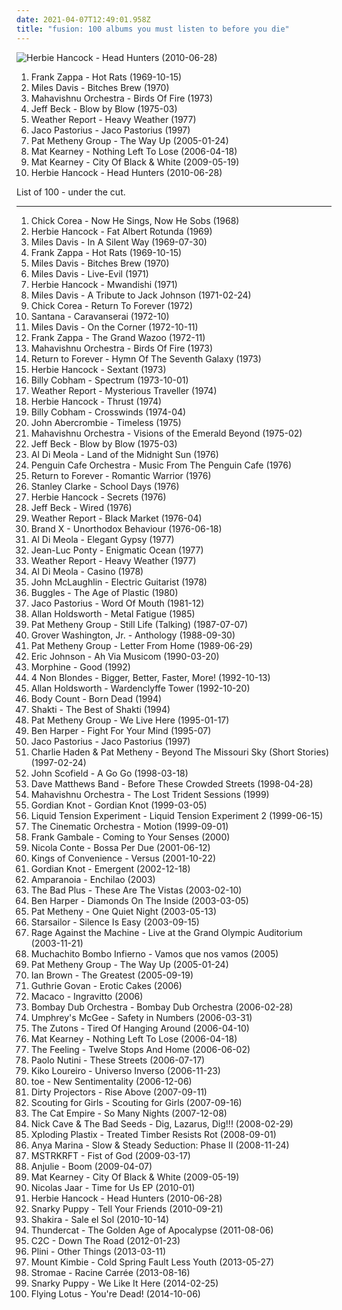 ```yaml
---
date: 2021-04-07T12:49:01.958Z
title: "fusion: 100 albums you must listen to before you die"
---
```

![Herbie Hancock - Head Hunters (2010-06-28)](http://coverartarchive.org/release/60da23e0-59ce-4c0b-8a4a-fd4d11e5ef3a/6729850517-500.jpg "Herbie Hancock - Head Hunters (2010-06-28)")
<ol class="albums">
<li data-cover="http://coverartarchive.org/release/bd527306-0dd8-4d99-93c4-4267ff649776/4430294983-500.jpg" data-tags="progressive rock" role="button">Frank Zappa - Hot Rats (1969-10-15)</li>
<li data-cover="http://coverartarchive.org/release/b7cf6ab3-1fab-45cd-97a2-8e684ffcada1/1895278823-500.jpg" data-tags="jazz, jazz fusion" role="button">Miles Davis - Bitches Brew (1970)</li>
<li data-cover="https://img.discogs.com/UFh87Uai_ujOf6UQQ7uuv-_0DQY=/fit-in/450x472/filters:strip_icc():format(jpeg):mode_rgb():quality(90)/discogs-images/R-2531955-1292167778.jpeg.jpg" data-tags="fusion, jazz fusion, progressive rock" role="button">Mahavishnu Orchestra - Birds Of Fire (1973)</li>
<li data-cover="https://img.discogs.com/F_PpNjjNEZPo3pSL97LApvoxhJU=/fit-in/600x590/filters:strip_icc():format(jpeg):mode_rgb():quality(90)/discogs-images/R-7016529-1572163829-8011.jpeg.jpg" data-tags="fusion" role="button">Jeff Beck - Blow by Blow (1975-03)</li>
<li data-cover="http://coverartarchive.org/release/8b5c22c6-f712-489e-9a1d-6cb235cb7c50/21859761852-500.jpg" data-tags="jazz, fusion, jazz fusion" role="button">Weather Report - Heavy Weather (1977)</li>
<li data-cover="https://via.placeholder.com/450" data-tags="jazz, bass, fusion" role="button">Jaco Pastorius - Jaco Pastorius (1997)</li>
<li data-cover="https://img.discogs.com/Df7dnfSlhEvSP1C1Tn7CaTRj33Y=/fit-in/600x596/filters:strip_icc():format(jpeg):mode_rgb():quality(90)/discogs-images/R-12940332-1544971330-8500.jpeg.jpg" data-tags="jazz, fusion" role="button">Pat Metheny Group - The Way Up (2005-01-24)</li>
<li data-cover="https://img.discogs.com/ihYWSmPw0AwWWyMFFIaHYTuzsU8=/fit-in/220x219/filters:strip_icc():format(jpeg):mode_rgb():quality(90)/discogs-images/R-2116301-1439610592-2602.jpeg.jpg" data-tags="mat kearney" role="button">Mat Kearney - Nothing Left To Lose (2006-04-18)</li>
<li data-cover="https://img.discogs.com/WpcLlPnfaVQmpGjEeIBvw92-Du8=/fit-in/320x320/filters:strip_icc():format(jpeg):mode_rgb():quality(90)/discogs-images/R-4198889-1358372989-7472.jpeg.jpg" data-tags="fusion, modern rock" role="button">Mat Kearney - City Of Black & White (2009-05-19)</li>
<li data-cover="http://coverartarchive.org/release/60da23e0-59ce-4c0b-8a4a-fd4d11e5ef3a/6729850517-500.jpg" data-tags="jazz, funk" role="button">Herbie Hancock - Head Hunters (2010-06-28)</li>
</ol>
List of 100 - under the cut.
<!-- more -->

_________________

<ol class="albums">
<li data-cover="https://via.placeholder.com/450" data-tags="jazz" role="button">
Chick Corea - Now He Sings, Now He Sobs (1968)
</li>
<li data-cover="http://coverartarchive.org/release/838bb52b-9b1a-4735-ac95-16f309920292/6312019934-500.jpg" data-tags="jazz, fusion" role="button">
Herbie Hancock - Fat Albert Rotunda (1969)
</li>
<li data-cover="http://coverartarchive.org/release/47873c43-4337-4d3b-9bf2-959f85a7cec1/23109799066-500.jpg" data-tags="jazz" role="button">
Miles Davis - In A Silent Way (1969-07-30)
</li>
<li data-cover="http://coverartarchive.org/release/bd527306-0dd8-4d99-93c4-4267ff649776/4430294983-500.jpg" data-tags="progressive rock" role="button">
Frank Zappa - Hot Rats (1969-10-15)
</li>
<li data-cover="http://coverartarchive.org/release/b7cf6ab3-1fab-45cd-97a2-8e684ffcada1/1895278823-500.jpg" data-tags="jazz, jazz fusion" role="button">
Miles Davis - Bitches Brew (1970)
</li>
<li data-cover="http://coverartarchive.org/release/6094ef50-3a9d-39dd-a663-381e8952fc48/13486622313-500.jpg" data-tags="jazz, fusion, jazz fusion" role="button">
Miles Davis - Live-Evil (1971)
</li>
<li data-cover="http://coverartarchive.org/release/901a3877-a0ed-44bb-a3d4-87fcded5cf9e/14741915528-500.jpg" data-tags="jazz, instrumental, 70s, fusion, jazz-funk, jazz fusion" role="button">
Herbie Hancock - Mwandishi (1971)
</li>
<li data-cover="http://coverartarchive.org/release/dca1aa63-ae18-3698-b7d7-72b3fb586af3/25848951329-500.jpg" data-tags="fusion, jazz" role="button">
Miles Davis - A Tribute to Jack Johnson (1971-02-24)
</li>
<li data-cover="http://coverartarchive.org/release/0a779a9f-c0ad-3661-880f-b4277365738e/4327744677-500.jpg" data-tags="jazz, jazz fusion" role="button">
Chick Corea - Return To Forever (1972)
</li>
<li data-cover="http://coverartarchive.org/release/bc427956-a0bb-3d40-b0db-a6639f173bd0/7461428152-500.jpg" data-tags="rock, classic rock, 70s, fusion" role="button">
Santana - Caravanserai (1972-10)
</li>
<li data-cover="http://coverartarchive.org/release/4a10b3a4-4c2d-37f7-8eb5-472ea6bfff2d/15959429311-500.jpg" data-tags="fusion, jazz, funk" role="button">
Miles Davis - On the Corner (1972-10-11)
</li>
<li data-cover="http://coverartarchive.org/release/15ba2534-0275-4833-b23b-255aabdd6868/2441400256-500.jpg" data-tags="jazz fusion, jazz rock, experimental" role="button">
Frank Zappa - The Grand Wazoo (1972-11)
</li>
<li data-cover="https://img.discogs.com/UFh87Uai_ujOf6UQQ7uuv-_0DQY=/fit-in/450x472/filters:strip_icc():format(jpeg):mode_rgb():quality(90)/discogs-images/R-2531955-1292167778.jpeg.jpg" data-tags="fusion, jazz fusion, progressive rock" role="button">
Mahavishnu Orchestra - Birds Of Fire (1973)
</li>
<li data-cover="http://coverartarchive.org/release/50a74406-faad-47f9-a4b1-3926d8b8bcc8/14735233443-500.jpg" data-tags="jazz fusion, jazz, fusion" role="button">
Return to Forever - Hymn Of The Seventh Galaxy (1973)
</li>
<li data-cover="http://coverartarchive.org/release/9aa38b48-7160-30a6-877c-2da7f53f3d3f/15612031939-500.jpg" data-tags="jazz, fusion" role="button">
Herbie Hancock - Sextant (1973)
</li>
<li data-cover="https://img.discogs.com/Qb7Yy2NFaTqIwqDxfCV2o-Z-zVc=/fit-in/300x300/filters:strip_icc():format(jpeg):mode_rgb():quality(90)/discogs-images/R-6602833-1422894843-6069.jpeg.jpg" data-tags="fusion, jazz fusion, jazz rock" role="button">
Billy Cobham - Spectrum (1973-10-01)
</li>
<li data-cover="http://coverartarchive.org/release/b0b34788-2fb3-4a91-82ad-ab8cd002cd63/914997279-500.jpg" data-tags="fusion" role="button">
Weather Report - Mysterious Traveller (1974)
</li>
<li data-cover="http://coverartarchive.org/release/c5caeea7-7b96-39ef-8306-032f1f4776f1/8728957198-500.jpg" data-tags="jazz funk, instrumental, funk, jazz fusion" role="button">
Herbie Hancock - Thrust (1974)
</li>
<li data-cover="https://img.discogs.com/vBuq0MClyik2arZCD_eUHLLWGjQ=/fit-in/600x540/filters:strip_icc():format(jpeg):mode_rgb():quality(90)/discogs-images/R-1057386-1250967544.jpeg.jpg" data-tags="fusion" role="button">
Billy Cobham - Crosswinds (1974-04)
</li>
<li data-cover="http://coverartarchive.org/release/a73de6b8-5231-3627-9a36-582c9e174c9d/13348358916-500.jpg" data-tags="jazz, fusion" role="button">
John Abercrombie - Timeless (1975)
</li>
<li data-cover="http://coverartarchive.org/release/353cdc26-f8f5-3ef4-b103-f8b5d3686c2d/11790305680-500.jpg" data-tags="fusion, jazz fusion" role="button">
Mahavishnu Orchestra - Visions of the Emerald Beyond (1975-02)
</li>
<li data-cover="https://img.discogs.com/F_PpNjjNEZPo3pSL97LApvoxhJU=/fit-in/600x590/filters:strip_icc():format(jpeg):mode_rgb():quality(90)/discogs-images/R-7016529-1572163829-8011.jpeg.jpg" data-tags="fusion" role="button">
Jeff Beck - Blow by Blow (1975-03)
</li>
<li data-cover="http://coverartarchive.org/release/2130badd-2c36-4061-b03e-66127118a7dc/5191736117-500.jpg" data-tags="fusion, jazz fusion" role="button">
Al Di Meola - Land of the Midnight Sun (1976)
</li>
<li data-cover="http://coverartarchive.org/release/58484da2-44b0-3e58-b91d-9a3a5de90afa/20137032991-500.jpg" data-tags="jazz, instrumental, progressive rock, prog, acoustic, fusion, contemporary classical, humour, minimalist, fabulous, marianne velvart, jrcrichardson, duncan parsons, jrc richardson, marc catley, paleys watch" role="button">
Penguin Cafe Orchestra - Music From The Penguin Cafe (1976)
</li>
<li data-cover="http://coverartarchive.org/release/87a1d771-e4b9-4c90-8c8b-f4a3e15187fd/3987903596-500.jpg" data-tags="jazz fusion, fusion" role="button">
Return to Forever - Romantic Warrior (1976)
</li>
<li data-cover="https://img.discogs.com/tSGbJ9esxokOZOQORPKleBNGOjo=/fit-in/320x320/filters:strip_icc():format(jpeg):mode_rgb():quality(90)/discogs-images/R-3638369-1338386921-8466.jpeg.jpg" data-tags="jazz fusion, jazz, bass" role="button">
Stanley Clarke - School Days (1976)
</li>
<li data-cover="http://coverartarchive.org/release/9cd9b7b6-8e41-46c1-b80a-6fdd0ce2741e/23005651863-500.jpg" data-tags="jazz, fusion, funk" role="button">
Herbie Hancock - Secrets (1976)
</li>
<li data-cover="http://coverartarchive.org/release/07860c3a-f7cd-3959-a40b-c79df58144db/15456423723-500.jpg" data-tags="fusion, instrumental" role="button">
Jeff Beck - Wired (1976)
</li>
<li data-cover="https://img.discogs.com/Lqi0FlOkjCdBSpOBQlXqURgU1oI=/fit-in/500x500/filters:strip_icc():format(jpeg):mode_rgb():quality(90)/discogs-images/R-4939913-1380041719-7816.jpeg.jpg" data-tags="jazz, fusion" role="button">
Weather Report - Black Market (1976-04)
</li>
<li data-cover="http://coverartarchive.org/release/2f023bc1-1835-4199-8652-fe775dfa51d2/17372973548-500.jpg" data-tags="progressive rock, fusion, jazz fusion" role="button">
Brand X - Unorthodox Behaviour (1976-06-18)
</li>
<li data-cover="https://img.discogs.com/P08vvN0k9cAp_205aggHldYpfl8=/fit-in/600x616/filters:strip_icc():format(jpeg):mode_rgb():quality(90)/discogs-images/R-2622005-1536349971-1230.jpeg.jpg" data-tags="jazz fusion, jazz, fusion" role="button">
Al Di Meola - Elegant Gypsy (1977)
</li>
<li data-cover="http://coverartarchive.org/release/d48a935b-a73a-49ea-8847-43e471b8481b/2716299852-500.jpg" data-tags="fusion, jazz fusion" role="button">
Jean-Luc Ponty - Enigmatic Ocean (1977)
</li>
<li data-cover="http://coverartarchive.org/release/8b5c22c6-f712-489e-9a1d-6cb235cb7c50/21859761852-500.jpg" data-tags="jazz, fusion, jazz fusion" role="button">
Weather Report - Heavy Weather (1977)
</li>
<li data-cover="http://coverartarchive.org/release/a1dd2224-95f1-4928-9686-c7cdb8da5afa/5165285855-500.jpg" data-tags="fusion" role="button">
Al Di Meola - Casino (1978)
</li>
<li data-cover="https://img.discogs.com/Wd6Hp3tcXC-n9U2QSGcnALVsaLE=/fit-in/600x600/filters:strip_icc():format(jpeg):mode_rgb():quality(90)/discogs-images/R-2623868-1461839493-9152.jpeg.jpg" data-tags="fusion, jazz rock, jazz fusion" role="button">
John McLaughlin - Electric Guitarist (1978)
</li>
<li data-cover="http://coverartarchive.org/release/5345137c-dc6e-4d56-9bf8-19d270c27155/2823550916-500.jpg" data-tags="80s" role="button">
Buggles - The Age of Plastic (1980)
</li>
<li data-cover="https://img.discogs.com/OaBhyF2OLSeLs5MSZHxAWvIYDv0=/fit-in/500x467/filters:strip_icc():format(jpeg):mode_rgb():quality(90)/discogs-images/R-4425628-1378377735-3208.jpeg.jpg" data-tags="jazz, bass" role="button">
Jaco Pastorius - Word Of Mouth (1981-12)
</li>
<li data-cover="https://img.discogs.com/l11eJQX-Qbi88KDHpfGcME4wWUg=/fit-in/439x443/filters:strip_icc():format(jpeg):mode_rgb():quality(90)/discogs-images/R-3667906-1339584107-1206.jpeg.jpg" data-tags="fusion" role="button">
Allan Holdsworth - Metal Fatigue (1985)
</li>
<li data-cover="https://img.discogs.com/2_S53Z6Qr22T_X23q4Yktwddpb8=/fit-in/600x600/filters:strip_icc():format(jpeg):mode_rgb():quality(90)/discogs-images/R-1027221-1185876506.jpeg.jpg" data-tags="jazz" role="button">
Pat Metheny Group - Still Life (Talking) (1987-07-07)
</li>
<li data-cover="https://img.discogs.com/SSsqpsUCcZVTM-V2kW2cfqm69DY=/fit-in/600x596/filters:strip_icc():format(jpeg):mode_rgb():quality(90)/discogs-images/R-3896156-1348425536-7716.jpeg.jpg" data-tags="smooth jazz" role="button">
Grover Washington, Jr. - Anthology (1988-09-30)
</li>
<li data-cover="https://img.discogs.com/mMyb5NzdtxLw_lSRMe4C5SRQ-yo=/fit-in/300x300/filters:strip_icc():format(jpeg):mode_rgb():quality(90)/discogs-images/R-9725389-1485399125-6304.jpeg.jpg" data-tags="jazz, fusion" role="button">
Pat Metheny Group - Letter From Home (1989-06-29)
</li>
<li data-cover="https://img.discogs.com/1mENplx7WrPEdtH1yjQLVO47f1o=/fit-in/600x609/filters:strip_icc():format(jpeg):mode_rgb():quality(90)/discogs-images/R-5741976-1457531625-8181.mpo.jpg" data-tags="rock, instrumental rock, guitar virtuoso" role="button">
Eric Johnson - Ah Via Musicom (1990-03-20)
</li>
<li data-cover="https://img.discogs.com/ygbtWyhBA34L3aIc-x6JhsUggmY=/fit-in/600x600/filters:strip_icc():format(jpeg):mode_rgb():quality(90)/discogs-images/R-2753074-1509751324-7430.jpeg.jpg" data-tags="morphine, 90s, alternative, jazz rock" role="button">
Morphine - Good (1992)
</li>
<li data-cover="http://coverartarchive.org/release/802a9b0f-76f1-48b1-a386-453aa6760950/8528725183-500.jpg" data-tags="alternative rock, female vocalists, 90s, rock" role="button">
4 Non Blondes - Bigger, Better, Faster, More! (1992-10-13)
</li>
<li data-cover="http://coverartarchive.org/release/f0490e00-bf5f-45ce-b977-8e89dbb5d6b2/8120138180-500.jpg" data-tags="fusion" role="button">
Allan Holdsworth - Wardenclyffe Tower (1992-10-20)
</li>
<li data-cover="https://img.discogs.com/ztqkg4pUcJ_V6J_bdE48DL-IdK0=/fit-in/588x453/filters:strip_icc():format(jpeg):mode_rgb():quality(90)/discogs-images/R-418023-1396547872-2533.jpeg.jpg" data-tags="crossover" role="button">
Body Count - Born Dead (1994)
</li>
<li data-cover="http://coverartarchive.org/release/bdb42cd4-35ec-4281-88a3-9dedce1166ca/27562293297-500.jpg" data-tags="fusion, shakti, world music" role="button">
Shakti - The Best of Shakti (1994)
</li>
<li data-cover="https://img.discogs.com/ugb89qcUrAC5YRowmNMxe-ELmTg=/fit-in/600x900/filters:strip_icc():format(jpeg):mode_rgb():quality(90)/discogs-images/R-14119239-1568202041-7060.jpeg.jpg" data-tags="jazz, fusion" role="button">
Pat Metheny Group - We Live Here (1995-01-17)
</li>
<li data-cover="http://coverartarchive.org/release/ce04d4ed-9cda-4d1d-8304-33f143db0b6a/6375099104-500.jpg" data-tags="blues, rock, acoustic" role="button">
Ben Harper - Fight For Your Mind (1995-07)
</li>
<li data-cover="https://via.placeholder.com/450" data-tags="jazz, bass, fusion" role="button">
Jaco Pastorius - Jaco Pastorius (1997)
</li>
<li data-cover="https://via.placeholder.com/450" data-tags="jazz, jazz guitar" role="button">
Charlie Haden & Pat Metheny - Beyond The Missouri Sky (Short Stories) (1997-02-24)
</li>
<li data-cover="https://via.placeholder.com/450" data-tags="jazz" role="button">
John Scofield - A Go Go (1998-03-18)
</li>
<li data-cover="https://img.discogs.com/cfc9e7fd50d7c9c08931869b95f6849a01d0635d/images/spacer.gif" data-tags="rock, dave matthews band" role="button">
Dave Matthews Band - Before These Crowded Streets (1998-04-28)
</li>
<li data-cover="http://coverartarchive.org/release/88efcebc-90c1-3c9c-b34d-bd2b17c26280/5015064845-500.jpg" data-tags="fusion" role="button">
Mahavishnu Orchestra - The Lost Trident Sessions (1999)
</li>
<li data-cover="http://coverartarchive.org/release/9e3e8cc0-a184-419c-b69c-ef7763978be0/4825147818-500.jpg" data-tags="progressive rock, fusion, instrumental, progressive metal" role="button">
Gordian Knot - Gordian Knot (1999-03-05)
</li>
<li data-cover="http://coverartarchive.org/release/6c20d297-121e-47d0-aa3a-8f27c7a06553/1987152110-500.jpg" data-tags="progressive metal" role="button">
Liquid Tension Experiment - Liquid Tension Experiment 2 (1999-06-15)
</li>
<li data-cover="http://coverartarchive.org/release/a93421ab-50ba-3511-b0c4-1c2f1888cbd6/23414863063-500.jpg" data-tags="jazz, ninja tune, downtempo" role="button">
The Cinematic Orchestra - Motion (1999-09-01)
</li>
<li data-cover="https://img.discogs.com/ifVoE3tAkmpH_PoVPGBlOK1O0WA=/fit-in/591x597/filters:strip_icc():format(jpeg):mode_rgb():quality(90)/discogs-images/R-4674254-1371842100-2080.jpeg.jpg" data-tags="fusion" role="button">
Frank Gambale - Coming to Your Senses (2000)
</li>
<li data-cover="http://coverartarchive.org/release/96fe63e2-7ded-4b69-a79d-b7ff407dcd69/17622833440-500.jpg" data-tags="jazz, nu jazz, bossa nova" role="button">
Nicola Conte - Bossa Per Due (2001-06-12)
</li>
<li data-cover="http://coverartarchive.org/release/34d72fb7-f20c-4caa-98aa-178249a8dc95/3038759182-500.jpg" data-tags="indie pop" role="button">
Kings of Convenience - Versus (2001-10-22)
</li>
<li data-cover="http://coverartarchive.org/release/cdec96a7-8e7e-4a93-8415-fa607b0d0e25/19497152695-500.jpg" data-tags="instrumental, progressive metal, progressive rock" role="button">
Gordian Knot - Emergent (2002-12-18)
</li>
<li data-cover="https://img.discogs.com/rniixT0KyLXm7Y4H6bayTeVVRlc=/fit-in/350x350/filters:strip_icc():format(jpeg):mode_rgb():quality(90)/discogs-images/R-1918939-1281404573.jpeg.jpg" data-tags="spanish, fusion, latin, mestizo" role="button">
Amparanoia - Enchilao (2003)
</li>
<li data-cover="https://img.discogs.com/jXjGr0E0xoSAHMFgxlKNoa7ZHfQ=/fit-in/600x598/filters:strip_icc():format(jpeg):mode_rgb():quality(90)/discogs-images/R-2083211-1287229519.jpeg.jpg" data-tags="jazz" role="button">
The Bad Plus - These Are The Vistas (2003-02-10)
</li>
<li data-cover="http://coverartarchive.org/release/5e500047-978a-44d4-84ef-f714be4235ec/16071252194-500.jpg" data-tags="rock, soul, blues, ben harper" role="button">
Ben Harper - Diamonds On The Inside (2003-03-05)
</li>
<li data-cover="https://img.discogs.com/K_wFkVYGXXX23vuBQJ7vDfE4sdY=/fit-in/450x450/filters:strip_icc():format(jpeg):mode_rgb():quality(90)/discogs-images/R-3649068-1338825965-9999.jpeg.jpg" data-tags="jazz, pat metheny" role="button">
Pat Metheny - One Quiet Night (2003-05-13)
</li>
<li data-cover="https://img.discogs.com/jrWVzobDRoF5M8iFRO0_ha-z8PQ=/fit-in/600x592/filters:strip_icc():format(jpeg):mode_rgb():quality(90)/discogs-images/R-434193-1482085620-7376.jpeg.jpg" data-tags="britpop, indie rock" role="button">
Starsailor - Silence Is Easy (2003-09-15)
</li>
<li data-cover="http://coverartarchive.org/release/42607845-fe6a-45cc-af48-95f39c4f9ccb/27933622102-500.jpg" data-tags="live, rock" role="button">
Rage Against the Machine - Live at the Grand Olympic Auditorium (2003-11-21)
</li>
<li data-cover="http://coverartarchive.org/release/6b0c0780-d551-4378-9a60-1ede2a9ded6d/14269202127-500.jpg" data-tags="spanish, fusion" role="button">
Muchachito Bombo Infierno - Vamos que nos vamos (2005)
</li>
<li data-cover="https://img.discogs.com/Df7dnfSlhEvSP1C1Tn7CaTRj33Y=/fit-in/600x596/filters:strip_icc():format(jpeg):mode_rgb():quality(90)/discogs-images/R-12940332-1544971330-8500.jpeg.jpg" data-tags="jazz, fusion" role="button">
Pat Metheny Group - The Way Up (2005-01-24)
</li>
<li data-cover="https://img.discogs.com/FNLNEnZStWdakQ3gzI_d-rIxBn8=/fit-in/500x500/filters:strip_icc():format(jpeg):mode_rgb():quality(90)/discogs-images/R-2099124-1263935082.jpeg.jpg" data-tags="rock, alternative, alternative rock, indie rock, singer-songwriter" role="button">
Ian Brown - The Greatest (2005-09-19)
</li>
<li data-cover="http://coverartarchive.org/release/3bdc7a73-f706-4e2d-a7be-3866984ed99b/2356490684-500.jpg" data-tags="instrumental, fusion, guitar virtuoso" role="button">
Guthrie Govan - Erotic Cakes (2006)
</li>
<li data-cover="http://coverartarchive.org/release/bb4250c1-3da2-4edf-a385-9d84a2d82c4f/4379855881-500.jpg" data-tags="flamenco, mestizo" role="button">
Macaco - Ingravitto (2006)
</li>
<li data-cover="https://img.discogs.com/7hBvtSGXXfpx63GGx4RykOdukKI=/fit-in/600x525/filters:strip_icc():format(jpeg):mode_rgb():quality(90)/discogs-images/R-819892-1428613859-2436.jpeg.jpg" data-tags="dub, fusion" role="button">
Bombay Dub Orchestra - Bombay Dub Orchestra (2006-02-28)
</li>
<li data-cover="http://coverartarchive.org/release/f80f6efb-d0e3-37b0-bc77-d8c8e2178680/5650397237-500.jpg" data-tags="progressive rock, fusion, 00s, misc, jam bands, my music, special, mcgee" role="button">
Umphrey's McGee - Safety in Numbers (2006-03-31)
</li>
<li data-cover="https://img.discogs.com/oDxJEoE9sykN0vjZ-9oiogwalmk=/fit-in/598x600/filters:strip_icc():format(jpeg):mode_rgb():quality(90)/discogs-images/R-1389556-1376823938-1278.jpeg.jpg" data-tags="indie, indie rock, rock" role="button">
The Zutons - Tired Of Hanging Around (2006-04-10)
</li>
<li data-cover="https://img.discogs.com/ihYWSmPw0AwWWyMFFIaHYTuzsU8=/fit-in/220x219/filters:strip_icc():format(jpeg):mode_rgb():quality(90)/discogs-images/R-2116301-1439610592-2602.jpeg.jpg" data-tags="mat kearney" role="button">
Mat Kearney - Nothing Left To Lose (2006-04-18)
</li>
<li data-cover="https://img.discogs.com/MF5OAxYidkbpBbnMfpmbS4Mpdtk=/fit-in/600x913/filters:strip_icc():format(jpeg):mode_rgb():quality(90)/discogs-images/R-9036903-1510133812-1025.jpeg.jpg" data-tags="british, soft rock, pop, indie, rock" role="button">
The Feeling - Twelve Stops And Home (2006-06-02)
</li>
<li data-cover="http://coverartarchive.org/release/0f6aee88-6d56-34d2-a628-eead929a45e3/6358999364-500.jpg" data-tags="pop, singer-songwriter, indie" role="button">
Paolo Nutini - These Streets (2006-07-17)
</li>
<li data-cover="https://img.discogs.com/Pw9-WkqfeTUZGoRbOY6PNtN-Uds=/fit-in/600x534/filters:strip_icc():format(jpeg):mode_rgb():quality(90)/discogs-images/R-3471587-1331689568.jpeg.jpg" data-tags="fusion, jazz, guitar virtuoso, instrumental" role="button">
Kiko Loureiro - Universo Inverso (2006-11-23)
</li>
<li data-cover="https://img.discogs.com/jJKX7Cuv1j-FsqgR9dZLg0msYe4=/fit-in/240x240/filters:strip_icc():format(jpeg):mode_rgb():quality(90)/discogs-images/R-5145657-1385738264-4753.jpeg.jpg" data-tags="electronic, jazz, japanese, instrumental, math rock, emo, experimental, fusion, japan, post rock, play this at my funeral, noodly, dem drums" role="button">
toe - New Sentimentality (2006-12-06)
</li>
<li data-cover="http://coverartarchive.org/release/8ad4196c-38ce-4bfd-bb03-9aa76d59bfa9/15707752309-500.jpg" data-tags="rise above" role="button">
Dirty Projectors - Rise Above (2007-09-11)
</li>
<li data-cover="http://coverartarchive.org/release/b603c9dc-b1f8-4282-883f-4cbd051ef5d3/20156050715-500.jpg" data-tags="indie, pop" role="button">
Scouting for Girls - Scouting for Girls (2007-09-16)
</li>
<li data-cover="http://coverartarchive.org/release/60c75797-7ea4-4a9d-83f5-b25dea1c4bce/2067224068-500.jpg" data-tags="funk, ska, jazz" role="button">
The Cat Empire - So Many Nights (2007-12-08)
</li>
<li data-cover="https://img.discogs.com/JE48EDzF9aL5pN0N4zcrQ9eW7aE=/fit-in/600x600/filters:strip_icc():format(jpeg):mode_rgb():quality(90)/discogs-images/R-4433334-1376410430-7315.jpeg.jpg" data-tags="post-punk" role="button">
Nick Cave & The Bad Seeds - Dig, Lazarus, Dig!!! (2008-02-29)
</li>
<li data-cover="http://coverartarchive.org/release/c97b3ed1-9543-40e3-b169-bf9587a6eec7/6480147866-500.jpg" data-tags="electronic" role="button">
Xploding Plastix - Treated Timber Resists Rot (2008-09-01)
</li>
<li data-cover="https://img.discogs.com/1yUYXbMd-1P7YRiS710HOsetOTw=/fit-in/600x567/filters:strip_icc():format(jpeg):mode_rgb():quality(90)/discogs-images/R-2159048-1267195191.jpeg.jpg" data-tags="nu jazz, chillout, electropop, indie, jazz, pop, chill, rock, instrumental, alternative, alternative rock, folk, indie pop, indie rock, female vocalists, downtempo, dub, singer-songwriter, acoustic, fusion, world, post-punk, soft rock, funk, jazz-funk, blues, house, indietronica, lounge, drum and bass, dream pop, american, funky, mellow, nu-jazz, smooth, folktronica, rnb, groovy, female vocalist, rhythm and blues, greys anatomy, neo soul, neo-soul, jazzy hip hop, nu-bluz, nu-bluz funky grooves in the e-lounge, electronic-folk, bay area best, groovelife advocate" role="button">
Anya Marina - Slow & Steady Seduction: Phase II (2008-11-24)
</li>
<li data-cover="https://img.discogs.com/-DRPp_LWq8HBapQbL1grC57diKs=/fit-in/320x319/filters:strip_icc():format(jpeg):mode_rgb():quality(90)/discogs-images/R-1709934-1238425451.jpeg.jpg" data-tags="electronic" role="button">
MSTRKRFT - Fist of God (2009-03-17)
</li>
<li data-cover="https://img.discogs.com/0f36ac86c54fe502a205affaefeae52f092904f2/images/spacer.gif" data-tags="chillout, trip-hop, female, jazz, pop, chill, experimental, female vocalists, fusion, trip hop, relaxing, sex, female vocals, female vocalist, relax, boom, female vocalsits" role="button">
Anjulie - Boom (2009-04-07)
</li>
<li data-cover="https://img.discogs.com/WpcLlPnfaVQmpGjEeIBvw92-Du8=/fit-in/320x320/filters:strip_icc():format(jpeg):mode_rgb():quality(90)/discogs-images/R-4198889-1358372989-7472.jpeg.jpg" data-tags="fusion, modern rock" role="button">
Mat Kearney - City Of Black & White (2009-05-19)
</li>
<li data-cover="https://img.discogs.com/TIqxnoTpA7z5LauoG5w4AhA-pJs=/fit-in/200x200/filters:strip_icc():format(jpeg):mode_rgb():quality(90)/discogs-images/R-1298485-1247495388.jpeg.jpg" data-tags="electro-techno" role="button">
Nicolas Jaar - Time for Us EP (2010-01)
</li>
<li data-cover="http://coverartarchive.org/release/60da23e0-59ce-4c0b-8a4a-fd4d11e5ef3a/6729850517-500.jpg" data-tags="jazz, funk" role="button">
Herbie Hancock - Head Hunters (2010-06-28)
</li>
<li data-cover="http://coverartarchive.org/release/d149ea80-8f7d-44ad-af95-58a530ae8d8f/7586025063-500.jpg" data-tags="jazz, fusion, groove, bass, contemporary jazz, minog case" role="button">
Snarky Puppy - Tell Your Friends (2010-09-21)
</li>
<li data-cover="https://img.discogs.com/CqC3uYplVNEfe1Ko7IVHDI3ImJY=/fit-in/500x484/filters:strip_icc():format(jpeg):mode_rgb():quality(90)/discogs-images/R-2169436-1267751480.jpeg.jpg" data-tags="pop, latin" role="button">
Shakira - Sale el Sol (2010-10-14)
</li>
<li data-cover="http://coverartarchive.org/release/6a70ed63-1d53-4fe2-b048-9fb8980d9c23/25579607271-500.jpg" data-tags="electronic, jazz, soul, funk, jazz fusion, brainfeeder" role="button">
Thundercat - The Golden Age of Apocalypse (2011-08-06)
</li>
<li data-cover="http://coverartarchive.org/release/ccefcaba-20f0-46d7-a121-11298d151a9a/2018804933-500.jpg" data-tags="electronic, fusion, c2c, down the road" role="button">
C2C - Down The Road (2012-01-23)
</li>
<li data-cover="http://coverartarchive.org/release/4229af57-e0c7-429a-8ad5-21f3b83fd3d8/6340618581-500.jpg" data-tags="instrumental, progressive rock" role="button">
Plini - Other Things (2013-03-11)
</li>
<li data-cover="http://coverartarchive.org/release/a4e031e1-42b0-4cd8-a909-b7089d04dd5a/4207663303-500.jpg" data-tags="electronica, dubstep, post-dubstep" role="button">
Mount Kimbie - Cold Spring Fault Less Youth (2013-05-27)
</li>
<li data-cover="http://coverartarchive.org/release/de57c1d9-5e65-420f-a896-1332e87d4c09/25295943061-500.jpg" data-tags="electronic, electro, french, electropop, dance" role="button">
Stromae - Racine Carrée (2013-08-16)
</li>
<li data-cover="http://coverartarchive.org/release/4d284c99-9d7a-4c79-bf16-ceffd78c32b4/6732933359-500.jpg" data-tags="jazz fusion" role="button">
Snarky Puppy - We Like It Here (2014-02-25)
</li>
<li data-cover="http://coverartarchive.org/release/ea487c24-0087-4194-ad62-c06ae1ab9118/8533340430-500.jpg" data-tags="electronic" role="button">
Flying Lotus - You're Dead! (2014-10-06)
</li>
</ol>